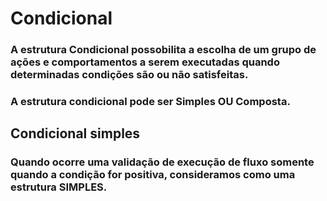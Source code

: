 # Condicional 
### A estrutura Condicional possobilita a escolha de um grupo de ações e comportamentos a serem executadas quando determinadas condições são ou não satisfeitas.
### A estrutura condicional pode ser Simples OU Composta.

## 
## Condicional simples
### Quando ocorre uma validação de execução de fluxo somente quando a condição for positiva, consideramos como uma estrutura SIMPLES.